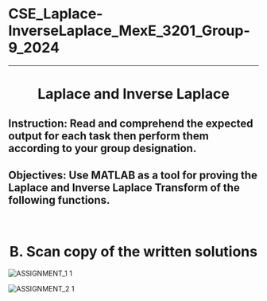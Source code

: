 # CSE_Laplace-InverseLaplace_MexE_3201_Group-9_2024
<hr>
<h1 align="center"> Laplace and Inverse Laplace </h1> 

## Instruction: Read and comprehend the expected output for each task then perform them according to your group designation. 

## Objectives: Use MATLAB as a tool for proving the Laplace and Inverse Laplace Transform of the following functions.
<br>
<h1 align="center"> B. Scan copy of the written solutions </h1> 

![ASSIGNMENT_1 1](https://github.com/CyrsChvz/CSE_Laplace-InverseLaplace_MexE_3201_Group-9_2024/assets/157688731/4d01b244-92bd-4ad4-8dec-65b1e7f3c20f)

![ASSIGNMENT_2 1](https://github.com/CyrsChvz/CSE_Laplace-InverseLaplace_MexE_3201_Group-9_2024/assets/157688731/67ccb9f8-1d16-4c35-99a4-60261428b7d8)
